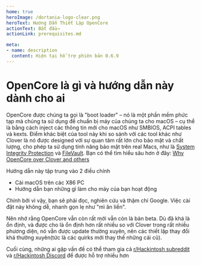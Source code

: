 ```yaml
---
home: true
heroImage: /dortania-logo-clear.png
heroText: Hướng Dẫn Thiết Lập OpenCore
actionText: Bắt đầu→
actionLink: prerequisites.md

meta:
- name: description
  content: Hiện tại hỗ trợ phiên bản 0.6.9
---
```


# OpenCore là gì và hướng dẫn này dành cho ai

OpenCore được chúng ta gọi là "boot loader" – nó là một phần mềm phức tạp mà chúng ta sử dụng để chuẩn bị máy của chúng ta cho macOS – cụ thể là bằng cách inject các thông tin mới cho macOS như SMBIOS, ACPI tables và kexts. Điểm khác biệt của tool này khi so sánh với các tool khác như Clover là nó được designed với sự quan tâm rất lớn cho bảo mật và chất lượng, cho phép ta sử dụng tính năng bảo mật trên real Macs, như là [System Integrity Protection](https://support.apple.com/en-ca/HT204899) và [FileVault](https://support.apple.com/en-ca/HT204837). Bạn có thể tìm hiểu sâu hơn ở đây: [Why OpenCore over Clover and others](why-oc.md)

Hướng dẫn này tập trung vào 2 điều chính

* Cài macOS trên các X86 PC
* Hướng dẫn bạn những gì làm cho máy của bạn hoạt động

Chính bởi vì vậy, bạn sẽ phải đọc, nghiên cứu và thậm chí Google. Việc cài đặt này không dễ, nhanh gọn lẹ như "mì ăn liền".

Nên nhớ rằng OpenCore vẫn còn rất mới vẫn còn là bản beta. Dù đã khá là ổn định, và được cho là ổn định hơn rất nhiều so với Clover trong rất nhiều phương diện, nó vẫn được update thường xuyên, nên các thiết lập thay đổi khá thường xuyên(tức là các quirks mới thay thế những cái cũ).

Cuối cùng, những ai gặp vấn đề có thể tham gia cả [r/Hackintosh subreddit](https://www.reddit.com/r/hackintosh/) và [r/Hackintosh Discord](https://discord.gg/u8V7N5C) để được hỗ trợ nhiều hơn